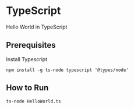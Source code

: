 # TypeScript
Hello World in TypeScript

## Prerequisites
Install Typescript
```
npm install -g ts-node typescript '@types/node'
```

## How to Run
```
ts-node HelloWorld.ts
```
